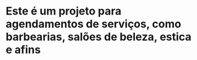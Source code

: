 # Este é um projeto para agendamentos de serviços, como barbearias, salões de beleza, estica e afins
